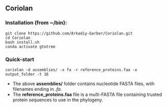 ## Coriolan


### Installation (from ~/bin):

    git clone https://github.com/Arkadiy-Garber/Coriolan.git
    cd Coriolan
    bash install.sh
    conda activate gtotree

### Quick-start

    coriolan -d assemblies/ -x fa -r reference_proteins.faa -o output_folder -t 16

 - The above **assemblies/** folder contains nucleotide FASTA files, with filenames ending in _.fa_.
 - The **reference_proteins.faa** file is a multi-FASTA file containing trusted protein sequences to use in the phylogeny.
